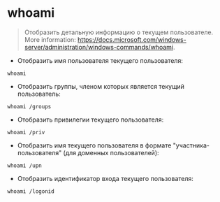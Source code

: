 # whoami

> Отобразить детальную информацию о текущем пользователе.
> More information: <https://docs.microsoft.com/windows-server/administration/windows-commands/whoami>.

- Отобразить имя пользователя текущего пользователя:

`whoami`

- Отобразить группы, членом которых является текущий пользователь:

`whoami /groups`

- Отобразить привилегии текущего пользователя:

`whoami /priv`

- Отобразить имя текущего пользователя в формате "участника-пользователя" (для доменных пользователей):

`whoami /upn`

- Отобразить идентификатор входа текущего пользователя:

`whoami /logonid`
